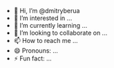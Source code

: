 - 👋 Hi, I’m @dmitryberua
- 👀 I’m interested in ...
- 🌱 I’m currently learning ...
- 💞️ I’m looking to collaborate on ...
- 📫 How to reach me ...
- 😄 Pronouns: ...
- ⚡ Fun fact: ...

<!---
dmitryberua/dmitryberua is a ✨ special ✨ repository because its `README.md` (this file) appears on your GitHub profile.
You can click the Preview link to take a look at your changes.
--->
